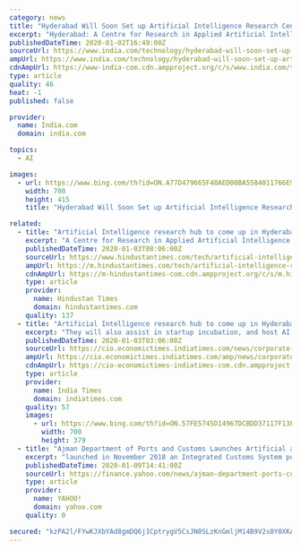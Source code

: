 ```yaml
---
category: news
title: "Hyderabad Will Soon Set up Artificial Intelligence Research Centre Targetting at 200 Startups"
excerpt: "Hyderabad: A Centre for Research in Applied Artificial Intelligence (CRiAA), an R&D Park, a Centre of Excellence and other facilities in Artificial Intelligence will come up in Hyderabad as the Telangana government on Thursday signed eight memoranda of understanding with various companies and institutions. The state signed the Memorandum of ..."
publishedDateTime: 2020-01-02T16:49:00Z
sourceUrl: https://www.india.com/technology/hyderabad-will-soon-set-up-artificial-intelligence-research-centre-targetting-at-200-startups-3897181/
ampUrl: https://www.india.com/technology/hyderabad-will-soon-set-up-artificial-intelligence-research-centre-targetting-at-200-startups-3897181/amp/
cdnAmpUrl: https://www-india-com.cdn.ampproject.org/c/s/www.india.com/technology/hyderabad-will-soon-set-up-artificial-intelligence-research-centre-targetting-at-200-startups-3897181/amp/
type: article
quality: 46
heat: -1
published: false

provider:
  name: India.com
  domain: india.com

topics:
  - AI

images:
  - url: https://www.bing.com/th?id=ON.A77D479665F48AED00BA5584011766E9
    width: 700
    height: 415
    title: "Hyderabad Will Soon Set up Artificial Intelligence Research Centre Targetting at 200 Startups"

related:
  - title: "Artificial Intelligence research hub to come up in Hyderabad soon"
    excerpt: "A Centre for Research in Applied Artificial Intelligence (CRiAA), a R&D Park, a Centre of Excellence and other facilities in Artificial Intelligence (AI) will come up in Hyderabad as the Telangana government on Thursday signed eight memoranda of understanding with various companies and institutions.(Getty Images/iStockphoto) A Centre for ..."
    publishedDateTime: 2020-01-03T08:06:00Z
    sourceUrl: https://www.hindustantimes.com/tech/artificial-intelligence-research-hub-to-come-up-in-hyderabad-soon/story-qQv2BBu6sidulEy1SBLNRM.html
    ampUrl: https://m.hindustantimes.com/tech/artificial-intelligence-research-hub-to-come-up-in-hyderabad-soon/story-qQv2BBu6sidulEy1SBLNRM_amp.html
    cdnAmpUrl: https://m-hindustantimes-com.cdn.ampproject.org/c/s/m.hindustantimes.com/tech/artificial-intelligence-research-hub-to-come-up-in-hyderabad-soon/story-qQv2BBu6sidulEy1SBLNRM_amp.html
    type: article
    provider:
      name: Hindustan Times
      domain: hindustantimes.com
    quality: 137
  - title: "Artificial Intelligence research hub to come up in Hyderabad"
    excerpt: "They will also assist in startup incubation, and host AI training sessions to support women and minority groups, officials said.IANS | January 03, 2020, 08:36 IST Hyderabad: A Centre for Research in Applied Artificial Intelligence (CRiAA), a R&D Park, a Centre of Excellence and other facilities in Artificial Intelligence will come up in ..."
    publishedDateTime: 2020-01-03T03:06:00Z
    sourceUrl: https://cio.economictimes.indiatimes.com/news/corporate-news/artificial-intelligence-research-hub-to-come-up-in-hyderabad/73078191
    ampUrl: https://cio.economictimes.indiatimes.com/amp/news/corporate-news/artificial-intelligence-research-hub-to-come-up-in-hyderabad/73078191
    cdnAmpUrl: https://cio-economictimes-indiatimes-com.cdn.ampproject.org/c/s/cio.economictimes.indiatimes.com/amp/news/corporate-news/artificial-intelligence-research-hub-to-come-up-in-hyderabad/73078191
    type: article
    provider:
      name: India Times
      domain: indiatimes.com
    quality: 57
    images:
      - url: https://www.bing.com/th?id=ON.57FE5745D14967DCBDD37117F13F554D
        width: 700
        height: 379
  - title: "Ajman Department of Ports and Customs Launches Artificial and Business Intelligence (AI/BI) Powered Services"
    excerpt: "launched in November 2018 an Integrated Customs System positioning the Emirate at the forefront of digital transformation in international trade and in conformity with the UAE Government's strategy"
    publishedDateTime: 2020-01-09T14:41:00Z
    sourceUrl: https://finance.yahoo.com/news/ajman-department-ports-customs-launches-143500570.html
    type: article
    provider:
      name: YAHOO!
      domain: yahoo.com
    quality: 0

secured: "kzPA2l/FYwKJXbYAd8gmDQ6j1CptrygV5CsJN0SLzKnGmljM14B9V2s0Y0XKAyY5zFw4+18WyW3qQ82vO7Q9xFEhmQDXwO69meVZ0IQz2BmIoZ9tjb7aZ8ms/SHA6LfNSHcYhTYvFAJkTRjA33cm9AZbChOtVLjptXS07GakoWSKd2Szc7ejfVaAm/UQkY2GatMtEdEjP8H7CnK9uqxHnn7CTAygy8JmQ07E+NpwciphiKnYXHazvkiTB/o7s1p6u6S+iU7KKlXGm93t7oG6mw==;UT90yt8wjswzJFOMsQ7+Ig=="
---
```


